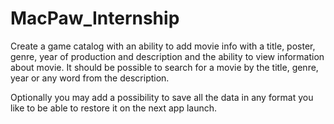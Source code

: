 # MacPaw_Internship

Create a game catalog with an ability to add movie info with a title, poster, genre, year of production and description and the ability to view information about movie. It should be possible to search for a movie by the title, genre, year or any word from the description.

Optionally you may add a possibility to save all the data in any format you like to be able to restore it on the next app launch.

